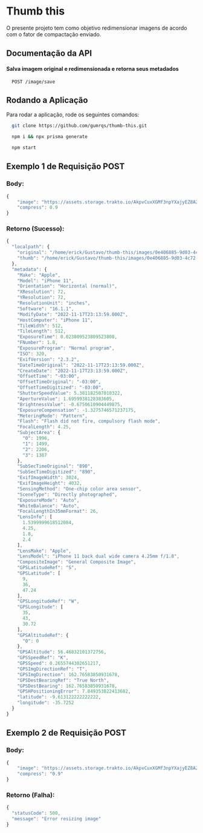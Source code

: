 
# Thumb this

O presente projeto tem como objetivo redimensionar imagens de acordo com o fator de compactação enviado.


## Documentação da API

#### Salva imagem original e redimensionada e retorna seus metadados

```http
  POST /image/save
```


## Rodando a Aplicação

Para rodar a aplicação, rode os seguintes comandos:

```bash
  git clone https://github.com/gumrqs/thumb-this.git
```
```bash 
  npm i && npx prisma generate 
```
```bash 
  npm start 
```

## Exemplo 1 de Requisição POST
### Body:
```javascript
{
    "image": "https://assets.storage.trakto.io/AkpvCuxXGMf3npYXajyEZ8A2APn2/0e406885-9d03-4c72-bd92-c6411fbe5c49.jpeg",
    "compress": 0.9
}

```
### Retorno (Sucesso):
```javascript
{
  "localpath": {
    "original": "/home/erick/Gustavo/thumb-this/images/0e406885-9d03-4c72-bd92-c6411fbe5c49_original.jpg",
    "thumb": "/home/erick/Gustavo/thumb-this/images/0e406885-9d03-4c72-bd92-c6411fbe5c49_thumb.jpg"
  },
  "metadata": {
    "Make": "Apple",
    "Model": "iPhone 11",
    "Orientation": "Horizontal (normal)",
    "XResolution": 72,
    "YResolution": 72,
    "ResolutionUnit": "inches",
    "Software": "16.1.1",
    "ModifyDate": "2022-11-17T23:13:59.000Z",
    "HostComputer": "iPhone 11",
    "TileWidth": 512,
    "TileLength": 512,
    "ExposureTime": 0.023809523809523808,
    "FNumber": 1.8,
    "ExposureProgram": "Normal program",
    "ISO": 320,
    "ExifVersion": "2.3.2",
    "DateTimeOriginal": "2022-11-17T23:13:59.000Z",
    "CreateDate": "2022-11-17T23:13:59.000Z",
    "OffsetTime": "-03:00",
    "OffsetTimeOriginal": "-03:00",
    "OffsetTimeDigitized": "-03:00",
    "ShutterSpeedValue": 5.381182507010322,
    "ApertureValue": 1.6959938128383605,
    "BrightnessValue": -0.6750610904449875,
    "ExposureCompensation": -1.3275746571237175,
    "MeteringMode": "Pattern",
    "Flash": "Flash did not fire, compulsory flash mode",
    "FocalLength": 4.25,
    "SubjectArea": {
      "0": 1996,
      "1": 1499,
      "2": 2206,
      "3": 1387
    },
    "SubSecTimeOriginal": "890",
    "SubSecTimeDigitized": "890",
    "ExifImageWidth": 3024,
    "ExifImageHeight": 4032,
    "SensingMethod": "One-chip color area sensor",
    "SceneType": "Directly photographed",
    "ExposureMode": "Auto",
    "WhiteBalance": "Auto",
    "FocalLengthIn35mmFormat": 26,
    "LensInfo": [
      1.5399999618512084,
      4.25,
      1.8,
      2.4
    ],
    "LensMake": "Apple",
    "LensModel": "iPhone 11 back dual wide camera 4.25mm f/1.8",
    "CompositeImage": "General Composite Image",
    "GPSLatitudeRef": "S",
    "GPSLatitude": [
      9,
      36,
      47.24
    ],
    "GPSLongitudeRef": "W",
    "GPSLongitude": [
      35,
      43,
      30.72
    ],
    "GPSAltitudeRef": {
      "0": 0
    },
    "GPSAltitude": 56.46832101372756,
    "GPSSpeedRef": "K",
    "GPSSpeed": 0.2655744302651217,
    "GPSImgDirectionRef": "T",
    "GPSImgDirection": 162.76583850931678,
    "GPSDestBearingRef": "True North",
    "GPSDestBearing": 162.76583850931678,
    "GPSHPositioningError": 7.849353822413682,
    "latitude": -9.613122222222222,
    "longitude": -35.7252
  }
}

```
## Exemplo 2 de Requisição POST
### Body:
```javascript
{
    "image": "https://assets.storage.trakto.io/AkpvCuxXGMf3npYXajyEZ8A2APn2/0e406885-9d03-4c72-bd92-c6411fbe5c49.jpeg",
    "compress": "0.9"
}

```

### Retorno (Falha):
```javascript
{
  "statusCode": 500,
  "message": "Error resizing image"
}

```

